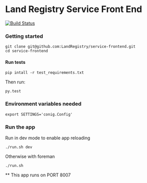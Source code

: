 Land Registry Service Front End
===============

[![Build Status](https://travis-ci.org/LandRegistry/service-frontend.svg)](https://travis-ci.org/LandRegistry/service-frontend)


### Getting started

```
git clone git@github.com:LandRegistry/service-frontend.git
cd service-frontend
```

#### Run tests

```
pip intall -r test_requirements.txt
```

Then run:

```
py.test
```

### Environment variables needed

```
export SETTINGS='conig.Config'
```


### Run the app

Run in dev mode to enable app reloading

```
./run.sh dev
```

Otherwise with foreman

```
./run.sh
```

** This app runs on PORT 8007
